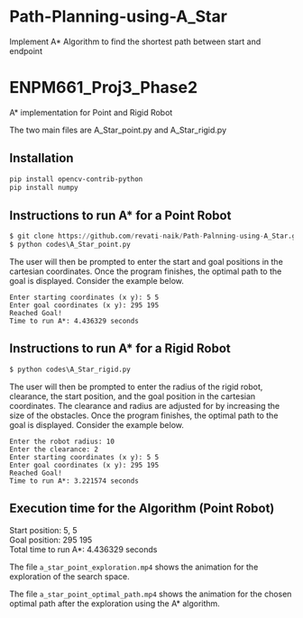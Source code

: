 # Path-Planning-using-A_Star
Implement A* Algorithm to find the shortest path between start and endpoint

# ENPM661_Proj3_Phase2
A* implementation for Point and Rigid Robot

The two main files are A_Star_point.py and A_Star_rigid.py

## Installation
```bash
pip install opencv-contrib-python
pip install numpy
```

## Instructions to run A* for a Point Robot
```python
$ git clone https://github.com/revati-naik/Path-Palnning-using-A_Star.git
$ python codes\A_Star_point.py
```
The user will then be prompted to enter the start and goal positions in the cartesian coordinates.
Once the program finishes, the optimal path to the goal is displayed. Consider the example below.

```
Enter starting coordinates (x y): 5 5 
Enter goal coordinates (x y): 295 195
Reached Goal!
Time to run A*: 4.436329 seconds
```

## Instructions to run A* for a Rigid Robot
```python
$ python codes\A_Star_rigid.py
```
The user will then be prompted to enter the radius of the rigid robot, clearance, the start position, and the goal position in the cartesian coordinates. The clearance and radius are adjusted for by increasing the size of the obstacles. Once the program finishes, the optimal path to the goal is displayed. Consider the example below.
```
Enter the robot radius: 10
Enter the clearance: 2
Enter starting coordinates (x y): 5 5
Enter goal coordinates (x y): 295 195
Reached Goal!
Time to run A*: 3.221574 seconds
```

## Execution time for the Algorithm (Point Robot)
Start position: 5, 5  
Goal position: 295 195  
Total time to run A*: 4.436329 seconds


The file `a_star_point_exploration.mp4` shows the animation for the exploration of the search space.

The file `a_star_point_optimal_path.mp4` shows the animation for the chosen optimal path after the exploration using the A* algorithm.

